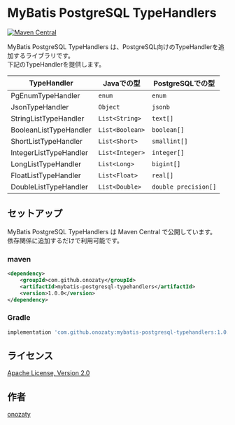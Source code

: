 # MyBatis PostgreSQL TypeHandlers

[![Maven Central](https://maven-badges.herokuapp.com/maven-central/com.github.onozaty/mybatis-postgresql-typehandlers/badge.svg)](https://maven-badges.herokuapp.com/maven-central/com.github.onozaty/mybatis-postgresql-typehandlers)

MyBatis PostgreSQL TypeHandlers は、PostgreSQL向けのTypeHandlerを追加するライブラリです。  
下記のTypeHandlerを提供します。

|TypeHandler           |Javaでの型     |PostgreSQLでの型    |
|----------------------|---------------|--------------------|
|PgEnumTypeHandler     |`enum`         |`enum`              |
|JsonTypeHandler       |`Object`       |`jsonb`             |
|StringListTypeHandler |`List<String>` |`text[]`            |
|BooleanListTypeHandler|`List<Boolean>`|`boolean[]`         |
|ShortListTypeHandler  |`List<Short>`  |`smallint[]`        |
|IntegerListTypeHandler|`List<Integer>`|`integer[]`         |
|LongListTypeHandler   |`List<Long>`   |`bigint[]`          |
|FloatListTypeHandler  |`List<Float>`  |`real[]`            |
|DoubleListTypeHandler |`List<Double>` |`double precision[]`|

## セットアップ

MyBatis PostgreSQL TypeHandlers は Maven Central で公開しています。  
依存関係に追加するだけで利用可能です。

### maven

```xml
<dependency>
    <groupId>com.github.onozaty</groupId>
    <artifactId>mybatis-postgresql-typehandlers</artifactId>
    <version>1.0.0</version>
</dependency>
```

### Gradle

```groovy
implementation 'com.github.onozaty:mybatis-postgresql-typehandlers:1.0.0'
```

## ライセンス

[Apache License, Version 2\.0](https://www.apache.org/licenses/LICENSE-2.0)

## 作者

[onozaty](https://github.com/onozaty)
